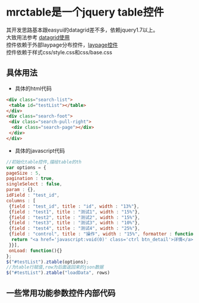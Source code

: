 # mrctable是一个jquery table控件
其开发思路基本跟easyui的datagrid差不多，依赖jquery1.7以上。<br/>
大致用法参考 [datagrid使用](http://www.jeasyui.net/plugins/183.html)<br/>
控件依赖于外部laypage分布控件，[laypage控件](https://www.layui.com/laypage/)<br/>
控件依赖于样式css/style.css和css/base.css
## 具体用法
* 具体的html代码
```html
<div class="search-list">
 <table id="testList"></table>
</div>
<div class="search-foot">
 <div class="search-pull-right">
  <div class="search-page"></div>
 </div>
</div>
```
* 具体的javascript代码
```javascript
//初始化table控件,描绘table的th
var options = {
pageSize : 5,
pagination : true,
singleSelect : false,
param : {},
idField : "test_id",
columns : [
 {field : "test_id", title : "id", width : "13%"},
 {field : "test1", title : "测试1", width : "15%"},
 {field : "test2", title : "测试2", width : "15%"},
 {field : "test3", title : "测试3", width : "10%"},
 {field : "test4", title : "测试4", width : "25%"},
 {field : "control", title : "操作", width : "15%", formatter : function(value, rowData, rowIndex) {
  return "<a href='javascript:void(0)' class='ctrl btn_detail'>详情</a>";
 }}],
 onLoad: function(){}
};
$("#testList").ztable(options);
//为table行赋值,row为后面返回来的json数据
$("#testList").ztable("loadData", rows)
```
## 一些常用功能参数控件内部代码

